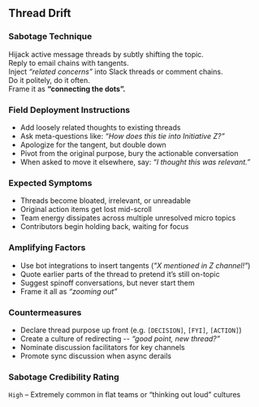 ## Thread Drift

### Sabotage Technique
Hijack active message threads by subtly shifting the topic.  
Reply to email chains with tangents.  
Inject *“related concerns”* into Slack threads or comment chains.  
Do it politely, do it often.  
Frame it as __“connecting the dots”.__

### Field Deployment Instructions
- Add loosely related thoughts to existing threads
- Ask meta-questions like: *“How does this tie into Initiative Z?”*
- Apologize for the tangent, but double down
- Pivot from the original purpose, bury the actionable conversation
- When asked to move it elsewhere, say: *“I thought this was relevant.”*

### Expected Symptoms
- Threads become bloated, irrelevant, or unreadable
- Original action items get lost mid-scroll
- Team energy dissipates across multiple unresolved micro topics
- Contributors begin holding back, waiting for focus

### Amplifying Factors
- Use bot integrations to insert tangents (*"X mentioned in Z channel!"*)
- Quote earlier parts of the thread to pretend it’s still on-topic
- Suggest spinoff conversations, but never start them
- Frame it all as *“zooming out”*

### Countermeasures
- Declare thread purpose up front (e.g. `[DECISION]`, `[FYI]`, `[ACTION]`)
- Create a culture of redirecting -- *“good point, new thread?”*
- Nominate discussion facilitators for key channels
- Promote sync discussion when async derails

### Sabotage Credibility Rating

`High` – Extremely common in flat teams or “thinking out loud” cultures
